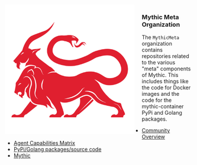
<img alt="mythic" align="left" src="./mythic_logo.svg" width="350" style="margin-right: 20px">

<h3> Mythic Meta Organization</h3>

The `MythicMeta` organization contains repositories related to the various "meta" components of Mythic. This includes things like the code for Docker images and the code for the mythic-container PyPi and Golang packages.

* [Community Overview](https://mythicmeta.github.io/overview/)
* [Agent Capabilities Matrix](https://mythicmeta.github.io/overview/agent_matrix.html)
* [PyPi/Golang packages/source code](https://github.com/MythicMeta)
* [Mythic](https://github.com/its-a-feature/Mythic)